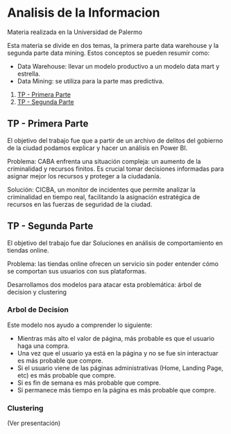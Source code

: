 # Analisis de la Informacion

Materia realizada en la Universidad de Palermo

Esta materia se divide en dos temas, la primera parte data warehouse y la segunda parte data mining. Estos conceptos se pueden resumir como:
- Data Warehouse: llevar un modelo productivo a un modelo data mart y estrella.
- Data Mining: se utiliza para la parte mas predictiva.
  
1. [TP - Primera Parte](#tp---primera-parte)
2. [TP - Segunda Parte](#tp---segunda-parte)

## TP - Primera Parte
El objetivo del trabajo fue que a partir de un archivo de delitos del gobierno de la ciudad podamos explicar y hacer un análisis en Power BI.

Problema: CABA enfrenta una situación compleja: un aumento de la criminalidad y recursos finitos. Es crucial tomar decisiones informadas para asignar mejor los recursos y proteger a la ciudadanía.

Solución: CICBA, un monitor de incidentes que permite analizar la criminalidad en tiempo real, facilitando la asignación estratégica de recursos en las fuerzas de seguridad de la ciudad.

## TP - Segunda Parte
El objetivo del trabajo fue dar Soluciones en análisis de comportamiento en tiendas online.

Problema: las tiendas online ofrecen un servicio sin poder entender cómo se comportan sus usuarios con sus plataformas.

Desarrollamos dos modelos para atacar esta problemática: árbol de decision y clustering
### Arbol de Decision
Este modelo nos ayudo a comprender lo siguiente:
- Mientras más alto el valor de página, más probable es que el usuario haga una compra.
- Una vez que el usuario ya está en la página y no se fue sin interactuar es más probable que compre.
- Si el usuario viene de las páginas administrativas (Home, Landing Page, etc) es más probable que compre.
- Si es fin de semana es más probable que compre.
- Si permanece más tiempo en la página es más probable que compre.

### Clustering
(Ver presentación)
